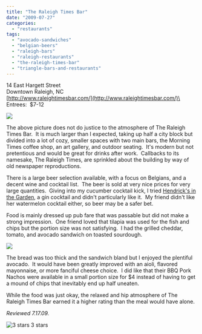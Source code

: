 ```yaml
---
title: "The Raleigh Times Bar"
date: "2009-07-27"
categories:
  - "restaurants"
tags:
  - "avocado-sandwiches"
  - "belgian-beers"
  - "raleigh-bars"
  - "raleigh-restaurants"
  - "the-raleigh-times-bar"
  - "triangle-bars-and-restaurants"
---
```


14 East Hargett Street\
Downtown Raleigh, NC\
[http://www.raleightimesbar.com/](http://www.raleightimesbar.com/)\
Entrees:  $7-12

![](http://www.thegourmez.com/gourmez/photos/raleightimes.jpg)

The above picture does not do justice to the atmosphere of The Raleigh Times Bar.  It is much larger than I expected, taking up half a city block but divided into a lot of cozy, smaller spaces with two main bars, the Morning Times coffee shop, an art gallery, and outdoor seating.  It's modern but not pretentious and would be great for drinks after work.  Callbacks to its namesake, The Raleigh Times, are sprinkled about the building by way of old newspaper reproductions.

There is a large beer selection available, with a focus on Belgians, and a decent wine and cocktail list.  The beer is sold at very nice prices for very large quantities.  Giving into my cucumber cocktail kick, I tried [Hendrick's in the Garden](https://thegourmez.com/blog/2009/07/24/cocktail-review-hendricks-in-the-garden-the-raleigh-times-bar/), a gin cocktail and didn't particularly like it.  My friend didn't like her watermelon cocktail either, so beer may be a safer bet.

Food is mainly dressed up pub fare that was passable but did not make a strong impression.  One friend loved that tilapia was used for the fish and chips but the portion size was not satisfying.  I had the grilled cheddar, tomato, and avocado sandwich on toasted sourdough.

![](http://www.thegourmez.com/gourmez/photos/raleightimesspread.jpg)

The bread was too thick and the sandwich bland but I enjoyed the plentiful avocado.  It would have been greatly improved with an aioli, flavored mayonnaise, or more fanciful cheese choice.  I did like that their BBQ Pork Nachos were available in a small portion size for $4 instead of having to get a mound of chips that inevitably end up half uneaten.

While the food was just okay, the relaxed and hip atmosphere of The Raleigh Times Bar earned it a higher rating than the meal would have alone.

_Reviewed 7.17.09._




<div class="caption">

![3 stars](http://s3.amazonaws.com/thegourmez-wpmedia/2009/02/rating_avocado1.gif "rating_avocado1") 3 stars</div>

